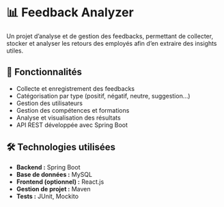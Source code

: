 # 📊 Feedback Analyzer

Un projet d’analyse et de gestion des feedbacks, permettant de collecter, stocker et analyser les retours des employés afin d’en extraire des insights utiles.

## 🚀 Fonctionnalités

- Collecte et enregistrement des feedbacks
- Catégorisation par type (positif, négatif, neutre, suggestion…)
- Gestion des utilisateurs
- Gestion des compétences et formations
- Analyse et visualisation des résultats
- API REST développée avec Spring Boot

## 🛠️ Technologies utilisées

- **Backend :** Spring Boot  
- **Base de données :** MySQL  
- **Frontend (optionnel) :** React.js  
- **Gestion de projet :** Maven  
- **Tests :** JUnit, Mockito 
